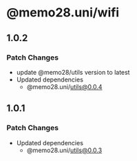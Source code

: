 # @memo28.uni/wifi

## 1.0.2

### Patch Changes

- update @memo28/utils version to latest
- Updated dependencies
  - @memo28.uni/utils@0.0.4

## 1.0.1

### Patch Changes

- Updated dependencies
  - @memo28.uni/utils@0.0.3
